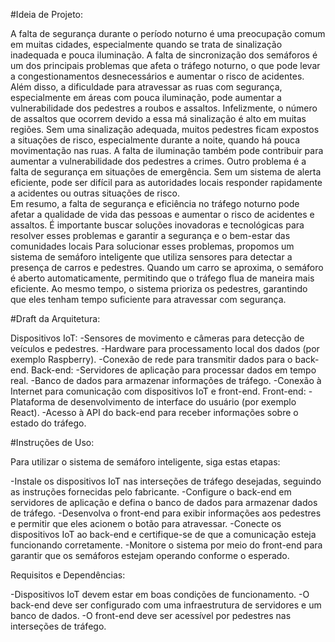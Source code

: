 #Ideia de Projeto: 

A falta de segurança durante o período noturno é uma preocupação comum em muitas cidades, especialmente quando se trata de sinalização inadequada e pouca iluminação. A falta de sincronização dos semáforos é um dos principais problemas que afeta o tráfego noturno, o que pode levar a congestionamentos desnecessários e aumentar o risco de acidentes.
Além disso, a dificuldade para atravessar as ruas com segurança, especialmente em áreas com pouca iluminação, pode aumentar a vulnerabilidade dos pedestres a roubos e assaltos. Infelizmente, o número de assaltos que ocorrem devido a essa má sinalização é alto em muitas regiões. Sem uma sinalização adequada, muitos pedestres ficam expostos a situações de risco, especialmente durante a noite, quando há pouca movimentação nas ruas. 
A falta de iluminação também pode contribuir para aumentar a vulnerabilidade dos pedestres a crimes. Outro problema é a falta de segurança em situações de emergência. Sem um sistema de alerta eficiente, pode ser difícil para as autoridades locais responder rapidamente a acidentes ou outras situações de risco.  
Em resumo, a falta de segurança e eficiência no tráfego noturno pode afetar a qualidade de vida das pessoas e aumentar o risco de acidentes e assaltos. É importante buscar soluções inovadoras e tecnológicas para resolver esses problemas e garantir a segurança e o bem-estar das comunidades locais 
Para solucionar esses problemas, propomos um sistema de semáforo inteligente que utiliza sensores para detectar a presença de carros e pedestres. Quando um carro se aproxima, o semáforo é aberto automaticamente, permitindo que o tráfego flua de maneira mais eficiente. Ao mesmo tempo, o sistema prioriza os pedestres, garantindo que eles tenham tempo suficiente para atravessar com segurança. 

#Draft da Arquitetura:

Dispositivos IoT:
-Sensores de movimento e câmeras para detecção de veículos e pedestres.
-Hardware para processamento local dos dados (por exemplo Raspberry).
-Conexão de rede para transmitir dados para o back-end.
Back-end:
-Servidores de aplicação para processar dados em tempo real.
-Banco de dados para armazenar informações de tráfego.
-Conexão à Internet para comunicação com dispositivos IoT e front-end.
Front-end:
-Plataforma de desenvolvimento de interface do usuário (por exemplo React).
-Acesso à API do back-end para receber informações sobre o estado do tráfego.

#Instruções de Uso:

Para utilizar o sistema de semáforo inteligente, siga estas etapas:

-Instale os dispositivos IoT nas interseções de tráfego desejadas, seguindo as instruções fornecidas pelo fabricante.
-Configure o back-end em servidores de aplicação e defina o banco de dados para armazenar dados de tráfego.
-Desenvolva o front-end para exibir informações aos pedestres e permitir que eles acionem o botão para atravessar.
-Conecte os dispositivos IoT ao back-end e certifique-se de que a comunicação esteja funcionando corretamente.
-Monitore o sistema por meio do front-end para garantir que os semáforos estejam operando conforme o esperado.

Requisitos e Dependências:

-Dispositivos IoT devem estar em boas condições de funcionamento.
-O back-end deve ser configurado com uma infraestrutura de servidores e um banco de dados.
-O front-end deve ser acessível por pedestres nas interseções de tráfego.

